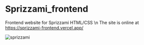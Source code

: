 # Sprizzami_frontend
Frontend website for Sprizzami HTML/CSS \n
The site is online at https://sprizzami-frontend.vercel.app/

![sprizzami](https://github.com/stefanopedicinogit/Sprizzami_frontend/assets/83118026/acaf437d-e3bc-4ff1-90ac-28def64f90b7)
